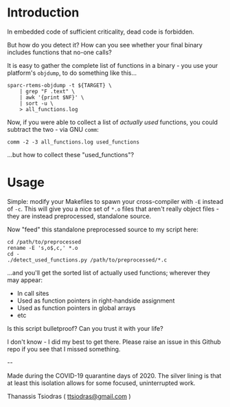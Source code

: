 # Introduction

In embedded code of sufficient criticality, dead code is forbidden.

But how do you detect it? How can you see whether your final binary
includes functions that no-one calls?

It is easy to gather the complete list of functions in a binary - you use
your platform's `objdump`, to do something like this...

    sparc-rtems-objdump -t ${TARGET} \
        | grep "F .text" \
        | awk '{print $NF}' \
        | sort -u \
        > all_functions.log

Now, if you were able to collect a list of *actually used* functions,
you could subtract the two - via GNU `comm`:


    comm -2 -3 all_functions.log used_functions

...but how to collect these "used_functions"?

# Usage

Simple: modify your Makefiles to spawn your cross-compiler with `-E`
instead of `-c`. This will give you a nice set of `*.o` files that
aren't really object files - they are instead preprocessed, standalone
source.

Now "feed" this standalone preprocessed source to my script here:

    cd /path/to/preprocessed
    rename -E 's,o$,c,' *.o
    cd -
    ./detect_used_functions.py /path/to/preprocessed/*.c

...and you'll get the sorted list of actually used functions; 
wherever they may appear:

- In call sites
- Used as function pointers in right-handside assignment
- Used as function pointers in global arrays
- etc

Is this script bulletproof? Can you trust it with your life?

I don't know - I did my best to get there. Please raise an issue in this
Github repo if you see that I missed something.

--

Made during the COVID-19 quarantine days of 2020. The silver lining is
that at least this isolation allows for some focused, uninterrupted work.

Thanassis Tsiodras ( ttsiodras@gmail.com )

